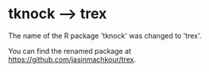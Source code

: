 # tknock --> trex

The name of the R package 'tknock' was changed to 'trex'.

You can find the renamed package at https://github.com/jasinmachkour/trex.
